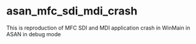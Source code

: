# asan_mfc_sdi_mdi_crash
This is reproduction of MFC SDI and MDI application crash in WinMain in ASAN in debug mode

